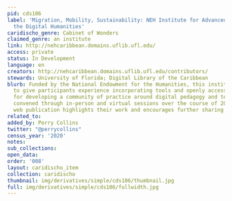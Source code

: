 ```yaml
---
pid: cds106
label: 'Migration, Mobility, Sustainability: NEH Institute for Advanced Topics in
  the Digital Humanities'
caridischo_genre: Cabinet of Wonders
claimed_genre: an institute
link: http://nehcaribbean.domains.uflib.ufl.edu/
access: private
status: In Development
language: en
creators: http://nehcaribbean.domains.uflib.ufl.edu/contributors/
stewards: University of Florida; Digital Library of the Caribbean
blurb: Funded by the National Endowment for the Humanities, this institute was designed
  to give participants experience incorporating tools and openly accessible collections
  for developing a community of practice around digital pedagogy and teaching. Participants
  convened through in-person and virtual sessions over the course of 2019-2020. This
  web publication highlights their work and encourages further sharing and collaboration.
related_to:
added_by: Perry Collins
twitter: "@perrycollins"
census_year: '2020'
notes:
sub_collections:
open_data:
order: '008'
layout: caridischo_item
collection: caridischo
thumbnail: img/derivatives/simple/cds106/thumbnail.jpg
full: img/derivatives/simple/cds106/fullwidth.jpg
---
```

